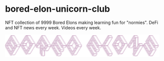 # bored-elon-unicorn-club
NFT collection of 9999 Bored Elons making learning fun for "normies". DeFi and NFT news every week. Videos every week. 

<img src="https://github.com/reneDescartess/bored-elon-unicorn-club/blob/main/Bored_Elon_Unicorn_Club.png"  />

